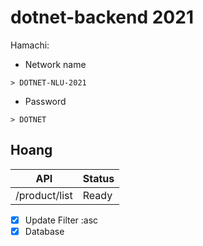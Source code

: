 # dotnet-backend 2021

Hamachi: 
- Network name
```
> DOTNET-NLU-2021
```
- Password
```
> DOTNET
```
## Hoang 

| API | Status |
| ----------- | ----------- |
| /product/list | Ready | 


- [x] Update Filter :asc
- [x] Database
